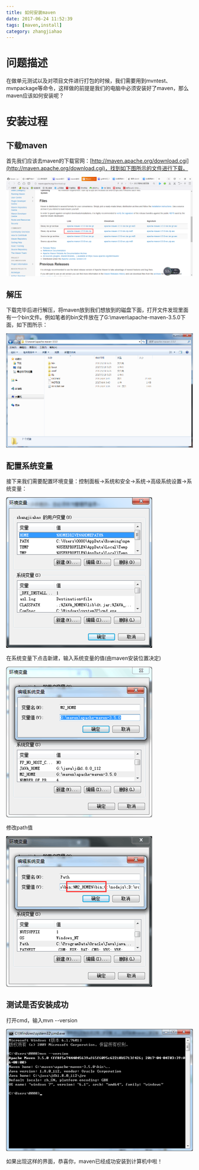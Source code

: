 ```yaml
---
title: 如何安装maven
date: 2017-06-24 11:52:39
tags: [maven,install]
category: zhangjiahao
---
```

# 问题描述
在做单元测试以及对项目文件进行打包的时候，我们需要用到mvntest、mvnpackage等命令，这样做的前提是我们的电脑中必须安装好了maven，那么maven应该如何安装呢？
<!-- more -->
# 安装过程
## 下载maven
首先我们应该去maven的下载官网：[http://maven.apache.org/download.cgi](http://maven.apache.org/download.cgi)，找到如下图所示的文件进行下载。

![](/images/downloadmaven.png)

## 解压
下载完毕后进行解压，将maven放到我们想放到的磁盘下面，打开文件发现里面有一个bin文件。例如笔者的bin文件放在了G:\maven\apache-maven-3.5.0下面，如下图所示：

![](/images/locationMaven.png)

## 配置系统变量
接下来我们需要配置环境变量：控制面板->系统和安全->系统->高级系统设置->系统变量：

![](/images/environmentalParam.png)

在系统变量下点击新建，输入系统变量的值(由maven安装位置决定)

![](/images/systemEnvironment.png)

修改path值

![](/images/path.png)

## 测试是否安装成功
打开cmd，输入mvn --version

![](/images/maven.png)

如果出现这样的界面，恭喜你，maven已经成功安装到计算机中啦！
